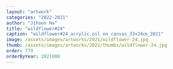 ```yaml
---
layout: "artwork"
categories: "2022-2021"
author: "Jihoon Ha"
title: "wildflower#24"
caption: "wildflower#24_acrylic,oil on canvas_33×24㎝_2021"
image: /assets/images/artworks/2021/wildflower-24.jpg
thumb: /assets/images/artworks/2021/thumbs/wildflower-24.jpg
order: 779
orderByYear: 2021008
---
```

